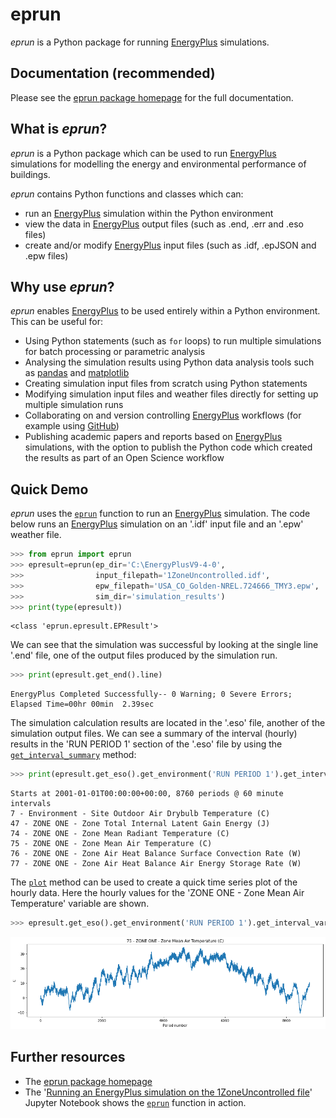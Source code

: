 # eprun

*eprun* is a Python package for running [EnergyPlus] simulations.



## Documentation (recommended)

Please see the [eprun package homepage] for the full documentation.



## What is *eprun*?

*eprun* is a Python package which can be used to run [EnergyPlus] simulations for modelling the energy and environmental performance of buildings. 

*eprun* contains Python functions and classes which can:

* run an [EnergyPlus] simulation within the Python environment
* view the data in [EnergyPlus] output files (such as .end, .err and .eso files)
* create and/or modify [EnergyPlus] input files (such as .idf, .epJSON and .epw files)



## Why use *eprun*?

*eprun* enables [EnergyPlus] to be used entirely within a Python environment. This can be useful for:

* Using Python statements (such as `for` loops) to run multiple simulations for batch processing or parametric analysis
* Analysing the simulation results using Python data analysis tools such as [pandas] and [matplotlib]
* Creating simulation input files from scratch using Python statements
* Modifying simulation input files and weather files directly for setting up multiple simulation runs 
* Collaborating on and version controlling [EnergyPlus] workflows (for example using [GitHub])
* Publishing academic papers and reports based on [EnergyPlus] simulations, with the option to publish the Python code which created the results as part of an Open Science workflow



## Quick Demo

*eprun* uses the [`eprun`] function to run an [EnergyPlus] simulation. 
The code below runs an [EnergyPlus] simulation on an '.idf' input file and an '.epw' weather file.

```python
>>> from eprun import eprun
>>> epresult=eprun(ep_dir='C:\EnergyPlusV9-4-0',
>>>                input_filepath='1ZoneUncontrolled.idf',
>>>                epw_filepath='USA_CO_Golden-NREL.724666_TMY3.epw',
>>>                sim_dir='simulation_results')
>>> print(type(epresult))
```

```
<class 'eprun.epresult.EPResult'>
```



We can see that the simulation was successful by looking at the single line '.end' file, 
one of the output files produced by the simulation run.

```python
>>> print(epresult.get_end().line)
```

```
EnergyPlus Completed Successfully-- 0 Warning; 0 Severe Errors; Elapsed Time=00hr 00min  2.39sec
```



The simulation calculation results are located in the '.eso' file, another of the simulation output files. 
We can see a summary of the interval (hourly) results in the 'RUN PERIOD 1' section of the '.eso' file by using the [`get_interval_summary`] method:

```python
>>> print(epresult.get_eso().get_environment('RUN PERIOD 1').get_interval_summary())
```

```
Starts at 2001-01-01T00:00:00+00:00, 8760 periods @ 60 minute intervals
7 - Environment - Site Outdoor Air Drybulb Temperature (C)
47 - ZONE ONE - Zone Total Internal Latent Gain Energy (J)
74 - ZONE ONE - Zone Mean Radiant Temperature (C)
75 - ZONE ONE - Zone Mean Air Temperature (C)
76 - ZONE ONE - Zone Air Heat Balance Surface Convection Rate (W)
77 - ZONE ONE - Zone Air Heat Balance Air Energy Storage Rate (W)
```



The [`plot`] method can be used to create a quick time series plot of the hourly data.
Here the hourly values for the 'ZONE ONE - Zone Mean Air Temperature' variable are shown.

```python
>>> epresult.get_eso().get_environment('RUN PERIOD 1').get_interval_variable(75).plot()
```

![alt text](docs/_static/quick_demo.png)


## Further resources

* The [eprun package homepage]
* The '[Running an EnergyPlus simulation on the 1ZoneUncontrolled file]'  Jupyter Notebook shows the [`eprun`] function in action.



[EnergyPlus]: https://energyplus.net/
[`eprun`]: https://eprun.readthedocs.io/en/latest/eprun_function.html
[`get_interval_summary`]: https://eprun.readthedocs.io/en/latest/EPEsoSimulationEnvironment_class.html#eprun.epeso_simulation_environment.EPEsoSimulationEnvironment.get_interval_summary
[`plot`]: https://eprun.readthedocs.io/en/latest/EPEsoIntervalVariable_class.html#eprun.epeso_interval_variable.EPEsoIntervalVariable.plot
[eprun package homepage]: https://eprun.readthedocs.io/en/latest/index.html
[Running an EnergyPlus simulation on the 1ZoneUncontrolled file]: https://nbviewer.jupyter.org/github/stevenkfirth/eprun/blob/main/examples/Running%20an%20EnergyPlus%20simulation%20on%20the%201ZoneUncontrolled%20file/Running%20an%20EnergyPlus%20simulation%20on%20the%201ZoneUncontrolled%20file.ipynb

[pandas]: https://pandas.pydata.org/
[matplotlib]: https://matplotlib.org/3.3.3/index.html
[github]: https://github.com/